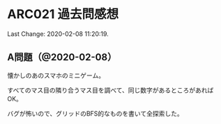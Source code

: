 # ARC021 過去問感想

Last Change: 2020-02-08 11:20:19.

## A問題（@2020-02-08）

懐かしのあのスマホのミニゲーム。

すべてのマス目の隣り合うマス目を調べて、同じ数字があるところがあればOK。

バグが怖いので、グリッドのBFS的なものを書いて全探索した。
